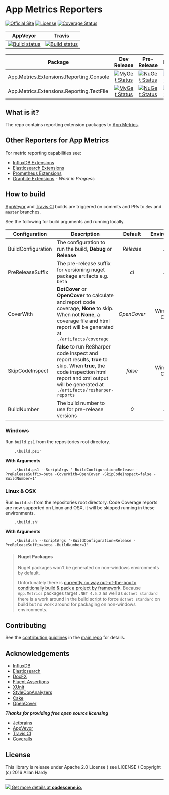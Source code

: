 # App Metrics Reporters

[![Official Site](https://img.shields.io/badge/site-appmetrics-blue.svg)](https://alhardy.github.io/app-metrics-docs/getting-started/intro.html) [![License](https://img.shields.io/badge/License-Apache%202.0-blue.svg)](https://opensource.org/licenses/Apache-2.0) [![Coverage Status](https://coveralls.io/repos/github/alhardy/AppMetrics.Reporters/badge.svg?branch=master)](https://coveralls.io/github/alhardy/AppMetrics.Reporters?branch=master)

|AppVeyor|Travis|
|:--------:|:--------:|
|[![Build status](https://ci.appveyor.com/api/projects/status/pomm2m6yfwm6twl7?svg=true)](https://ci.appveyor.com/project/alhardy/appmetrics-reporters/branch/master)|[![Build status](https://travis-ci.org/alhardy/AppMetrics.Reporters.svg?branch=master)](https://travis-ci.org/alhardy/AppMetrics.Reporters?branch=master)|

|Package|Dev Release|Pre-Release|Release|
|------|:--------:|:--------:|:--------:|
|App.Metrics.Extensions.Reporting.Console|[![MyGet Status](https://img.shields.io/myget/alhardy/v/App.Metrics.Extensions.Reporting.Console.svg)](https://www.myget.org/feed/alhardy/package/nuget/App.Metrics.Extensions.Reporting.Console)|[![NuGet Status](https://img.shields.io/nuget/vpre/App.Metrics.Extensions.Reporting.Console.svg)](https://www.nuget.org/packages/App.Metrics.Extensions.Reporting.Console/)|[![NuGet Status](https://img.shields.io/nuget/v/App.Metrics.Extensions.Reporting.Console.svg)](https://www.nuget.org/packages/App.Metrics.Extensions.Reporting.Console/)
|App.Metrics.Extensions.Reporting.TextFile|[![MyGet Status](https://img.shields.io/myget/alhardy/v/App.Metrics.Extensions.Reporting.TextFile.svg)](https://www.myget.org/feed/alhardy/package/nuget/App.Metrics.Extensions.Reporting.TextFile)|[![NuGet Status](https://img.shields.io/nuget/vpre/App.Metrics.Extensions.Reporting.TextFile.svg)](https://www.nuget.org/packages/App.Metrics.Extensions.Reporting.TextFile/)|[![NuGet Status](https://img.shields.io/nuget/v/App.Metrics.Extensions.Reporting.TextFile.svg)](https://www.nuget.org/packages/App.Metrics.Extensions.Reporting.TextFile/)|

## What is it?

The repo contains reporting extension packages to [App Metrics](https://github.com/alhardy/AppMetrics).

## Other Reporters for App Metrics

For metric reporting capabilities see:

- [InfluxDB Extensions](https://github.com/alhardy/AppMetrics.Extensions.InfluxDB)
- [Elasticsearch Extensions](https://github.com/alhardy/AppMetrics.Extensions.Elasticsearch)
- [Prometheus Extensions](https://github.com/alhardy/AppMetrics.Extensions.Prometheus)
- [Graphite Extensions](https://github.com/alhardy/AppMetrics.Extensions.Graphite) - *Work in Progress*

## How to build

[AppVeyor](https://ci.appveyor.com/project/alhardy/appmetrics-reporters/branch/master) and [Travis CI](https://travis-ci.org/alhardy/AppMetrics.Reporters) builds are triggered on commits and PRs to `dev` and `master` branches.

See the following for build arguments and running locally.

|Configuration|Description|Default|Environment|Required|
|------|--------|:--------:|:--------:|:--------:|
|BuildConfiguration|The configuration to run the build, **Debug** or **Release** |*Release*|All|Optional|
|PreReleaseSuffix|The pre-release suffix for versioning nuget package artifacts e.g. `beta`|*ci*|All|Optional|
|CoverWith|**DotCover** or **OpenCover** to calculate and report code coverage, **None** to skip. When not **None**, a coverage file and html report will be generated at `./artifacts/coverage`|*OpenCover*|Windows Only|Optional|
|SkipCodeInspect|**false** to run ReSharper code inspect and report results, **true** to skip. When **true**, the code inspection html report and xml output will be generated at `./artifacts/resharper-reports`|*false*|Windows Only|Optional|
|BuildNumber|The build number to use for pre-release versions|*0*|All|Optional|


### Windows

Run `build.ps1` from the repositories root directory.

```
	.\build.ps1'
```

**With Arguments**

```
	.\build.ps1 --ScriptArgs '-BuildConfiguration=Release -PreReleaseSuffix=beta -CoverWith=OpenCover -SkipCodeInspect=false -BuildNumber=1'
```

### Linux & OSX

Run `build.sh` from the repositories root directory. Code Coverage reports are now supported on Linux and OSX, it will be skipped running in these environments.

```
	.\build.sh'
```

**With Arguments**

```
	.\build.sh --ScriptArgs '-BuildConfiguration=Release -PreReleaseSuffix=beta -BuildNumber=1'
```

> #### Nuget Packages
> Nuget packages won't be generated on non-windows environments by default.
> 
> Unfortunately there is [currently no way out-of-the-box to conditionally build & pack a project by framework](https://github.com/dotnet/roslyn-project-system/issues/1586#issuecomment-280978851). Because `App.Metrics` packages target `.NET 4.5.2` as well as `dotnet standard` there is a work around in the build script to force `dotnet standard` on build but no work around for packaging on non-windows environments. 

## Contributing

See the [contribution guidlines](https://github.com/alhardy/AppMetrics/blob/master/CONTRIBUTING.md) in the [main repo](https://github.com/alhardy/AppMetrics) for details.

## Acknowledgements

* [InfluxDB](https://www.influxdata.com/time-series-platform/influxdb/)
* [Elasticsearch](https://www.elastic.co/)
* [DocFX](https://dotnet.github.io/docfx/)
* [Fluent Assertions](http://www.fluentassertions.com/)
* [XUnit](https://xunit.github.io/)
* [StyleCopAnalyzers](https://github.com/DotNetAnalyzers/StyleCopAnalyzers)
* [Cake](https://github.com/cake-build/cake)
* [OpenCover](https://github.com/OpenCover/opencover)

***Thanks for providing free open source licensing***

* [Jetbrains](https://www.jetbrains.com/dotnet/) 
* [AppVeyor](https://www.appveyor.com/)
* [Travis CI](https://travis-ci.org/)
* [Coveralls](https://coveralls.io/)

## License

This library is release under Apache 2.0 License ( see LICENSE ) Copyright (c) 2016 Allan Hardy

----------

[![](https://codescene.io/projects/868/status.svg) Get more details at **codescene.io**.](https://codescene.io/projects/868/jobs/latest-successful/results)
